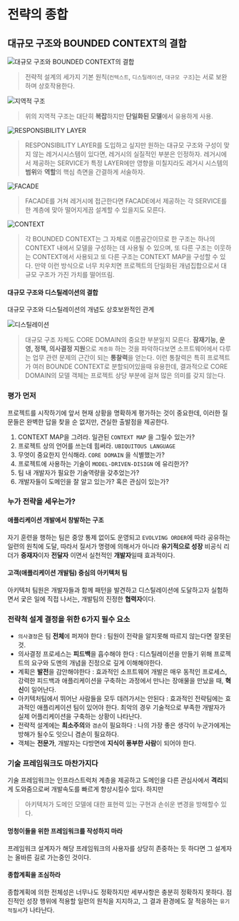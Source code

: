 # 전략의 종합
## 대규모 구조와 BOUNDED CONTEXT의 결합

![대규모 구조와 BOUNDED CONTEXT의 결합](17-strategy-large-scale_context.png)

> 전략적 설계의 세가지 기본 원칙(`컨텍스트`, `디스틸레이션`, `대규모 구조`)는 서로 보완하며 상호작용한다. 

![지역적 구조](17-strategy-bounded-context.png)

> 위의 지역적 구조는 대단히 **복잡**하지만 **단일화된 모델**에서 유용하게 사용.

![RESPONSIBILITY LAYER](17-strategy-responsibility.png)

> RESPONSIBILITY LAYER를 도입하고 싶지만 원하는 대규모 구조와 구성이 맞지 않는 레거시시스템이 있다면, 레거시의 실질적인 부분은 인정하자. 레거시에서 제공하는 SERVICE가 특정 LAYER에만 영향을 미칠지라도 레거시 시스템의 **범위**와 **역할**의 핵심 측면을 간결하게 서술하자.

![FACADE](17-strategy-facade.png)

> FACADE를 거쳐 레거시에 접근한다면 FACADE에서 제공하는 각 SERVICE를 한 계층에 맞아 떨어지게끔 설계할 수 있을지도 모른다.

![CONTEXT](17-strategy-context-map.png)

> 각 BOUNDED CONTEXT는 그 자체로 이름공간이므로 한 구조는 하나의 CONTEXT 내에서 모델을 구성하는 데 사용될 수 있으며, 또 다른 구조는 이웃하는 CONTEXT에서 사용되고 또 다른 구조는 CONTEXT MAP을 구성할 수 있다. 만약 이런 방식으로 너무 치우치면 프로젝트의 단일화된 개념집합으로서 대규모 구조가 가진 가치를 떨어뜨림.

#### 대규모 구조와 디스틸레이션의 결합
대규모 구조와 디스틸레이션의 개념도 상호보완적인 관계

![디스틸레이션](17-strategy-distilation.png)

> 대규모 구조 자체도 CORE DOMAIN의 중요한 부분일지 모른다. **잠재기능, 운영, 정책, 의사결정 지원**으로 `계층화` 하는 것을 파악하다보면 소프트웨어에서 다루는 업무 관련 문제의 근간이 되는 **통찰력**을 얻는다. 이런 통찰력은 특히 프로젝트가 여러 BOUNDE CONTEXT로 분할되어있을때 유용한데, 결과적으로 CORE DOMAIN의 모델 객체는 프로젝트 상당 부분에 걸쳐 많은 의미를 갖지 않는다.

### 평가 먼저
프로젝트를 시작하기에 앞서 현재 상황을 명확하게 평가하는 것이 중요한데, 이러한 질문들은 완벽한 답을 찾을 순 없지만, 견실한 출발점을 제공한다. 
1. CONTEXT MAP을 그려라. 일관된 `CONTEXT MAP` 을 그릴수 있는가? 
2. 프로젝트 상의 언어를 쓰는데 힘써라. `UBIQUITOUS LANGUAGE`
3. 무엇이 중요한지 인식해라. `CORE DOMAIN` 을 식별했는가?
4. 프로젝트에 사용하는 기술이 `MODEL-DRIVEN-DISIGN` 에 유리한가?
5. 팀 내 개발자가 필요한 기술역량을 갖추었는가?
6. 개발자들이 도메인을 잘 알고 있는가? 혹은 관심이 있는가?


### 누가 전략을 세우는가?

#### 애플리케이션 개발에서 창발하는 구조
자기 훈련을 행하는 팀은 중앙 통제 없이도 운영되고 `EVOLVING ORDER`에 따라 공유하는 일련의 원칙에 도달, 따라서 질서가 명령에 의해서가 아니라 **유기적으로 성장**
비공식 리더가 **중재자**이자 **전달자** 이면서 실천적인 **개발자**일때 효과적이다.

#### 고객(애플리케이션 개발팀) 중심의 아키텍처 팀
아키텍처 팀원은 개발자들과 함께 패턴을 발견하고 디스틸레이션에 도달하고자 실험하면서 궃은 일에 직접 나서는, 개발팀의 진정한 **협력자**이다.

### 전략척 설계 결정을 위한 6가지 필수 요소
- `의사결정`은 팀 **전체**에 퍼져야 한다 : 팀원이 전략을 알지못해 따르지 않는다면 잘못된 것.
- 의사결정 프로세스는 **피드백**을 흡수해야 한다 : 디스틸레이션을 만들기 위해 프로젝트의 요구와 도멘의 개념을 진정으로 깊게 이해해야한다. 
- 계획은 **발전**을 감안해야한다 : 효과적인 소프트웨어 개발은 매우 동적인 프로세스, 강력한 피드백과 애플리케이션을 구축하는 과정에서 만나는 장애물을 만났을 때, **혁신**이 일어난다. 
- 아키텍처팀에서 뛰어난 사람들을 모두 데려가서는 안된다 : 효과적인 전략팀에는 효과적인 애플리케이션 팀이 있어야 한다. 최악의 경우 기술적으로 부족한 개발자가 실제 어플리케이션을 구축하는 상황이 나타난다.
- 전략적 설계에는 **최소주의**와 `겸손`이 필요하다 : 나의 가장 좋은 생각이 누군가에게는 방해가 될수도 잇으니 겸손이 필요하다.
- 객체는 **전문가**, 개발자는 다방면에 **지식이 풍부한 사람**이 되어야 한다.

### 기술 프레임워크도 마찬가지다
기술 프레임워크는 인프라스트럭처 계층을 제공하고 도메인을 다른 관심사에서 **격리**되게 도와줌으로써 개발속도를 빠르게 향상시킬수 있다.
하지만

> 아키텍처가 도메인 모델에 대한 표현력 있는 구현과 손쉬운 변경을 방해할수 있다.

#### 멍청이들을 위한 프레임워크를 작성하지 마라
프레임워크 설계자가 해당 프레임워크의 사용자를 상당히 존중하는 듯 하다면 그 설계자는 올바른 길로 가는중인 것이다.

#### 종합계획을 조심하라
종합계획에 의한 전체성은 너무나도 정확하지만 세부사항은 충분히 정확하지 못하다. 점진적인 성장 행위에 적용할 일련의 원칙을 지지하고, 그 결과 환경에도 잘 적응하는 `유기적질서`가 나타난다.






